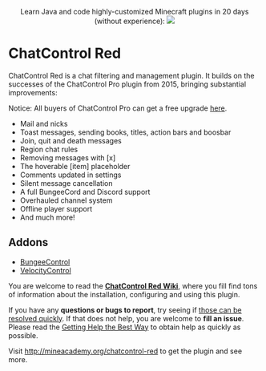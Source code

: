 <p align="center">
  Learn Java and code highly-customized Minecraft plugins in 20 days (without experience):
  <a href="https://mineacademy.org/project-orion?st=github&sc=chatcontrol&utm_source=github&utm_medium=overview&utm_campaign=chatcontrol">
    <img src="https://i.imgur.com/lpZ2pJN.jpg" />
  </a>
</p>

# ChatControl Red
ChatControl Red is a chat filtering and management plugin. It builds on the successes of the ChatControl Pro plugin from 2015, bringing substantial improvements:

Notice: All buyers of ChatControl Pro can get a free upgrade [here](http://mineacademy.org/chatcontrol-red).

* Mail and nicks
* Toast messages, sending books, titles, action bars and boosbar
* Join, quit and death messages
* Region chat rules
* Removing messages with \[x\]
* The hoverable \[item\] placeholder
* Comments updated in settings
* Silent message cancellation
* A full BungeeCord and Discord support
* Overhauled channel system
* Offline player support
* And much more!

## Addons

* [BungeeControl](https://builtbybit.com/resources/24248/)
* [VelocityControl](https://builtbybit.com/resources/43226/)

You are welcome to read the **[ChatControl Red Wiki](https://github.com/kangarko/ChatControl-Red/wiki)**, where you fill find tons of information about the installation, configuring and using this plugin.

If you have any **questions or bugs to report**, try seeing if [those can be resolved quickly](https://github.com/kangarko/ChatControl-Red/wiki/Common-Issues). If that does not help, you are welcome to **fill an issue**. Please read the [Getting Help the Best Way](https://github.com/kangarko/ChatControl-Red/wiki/Getting-Help-The-Right-Way) to obtain help as quickly as possible.

Visit http://mineacademy.org/chatcontrol-red to get the plugin and see more.
